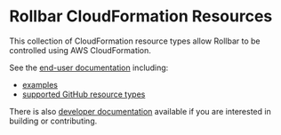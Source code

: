# Rollbar CloudFormation Resources

This collection of CloudFormation resource types allow Rollbar to be controlled using AWS CloudFormation.

See the [end-user documentation](docs/user/generated) including:

* [examples](docs/user/generated/stories)
* [supported GitHub resource types](docs/user/generated/resources)

There is also [developer documentation](docs/dev) available
if you are interested in building or contributing.